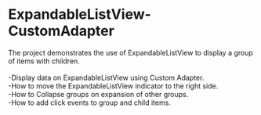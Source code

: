 ExpandableListView-CustomAdapter
================================
The project demonstrates the use of ExpandableListView to display a group of items with children.
<br><br>
-Display data on ExpandableListView using Custom Adapter.<br>
-How to move the ExpandableListView indicator to the right side.<br>
-How to Collapse groups on expansion of other groups.<br>
-How to add click events to group and child items.<br>
